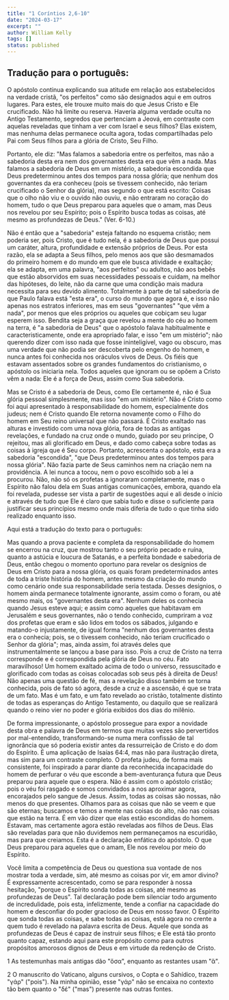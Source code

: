 ```yaml
---
title: "1 Coríntios 2,6-10"
date: "2024-03-17"
excerpt: ""
author: William Kelly
tags: []
status: published
---
```


## **Tradução para o português:**

O apóstolo continua explicando sua atitude em relação aos estabelecidos
na verdade cristã, \"os perfeitos\" como são designados aqui e em outros
lugares. Para estes, ele trouxe muito mais do que Jesus Cristo e Ele
crucificado. Não há limite ou reserva. Haveria alguma verdade oculta no
Antigo Testamento, segredos que pertenciam a Jeová, em contraste com
aquelas reveladas que tinham a ver com Israel e seus filhos? Elas
existem, mas nenhuma delas permanece oculta agora, todas compartilhadas
pelo Pai com Seus filhos para a glória de Cristo, Seu Filho.

Portanto, ele diz: \"Mas falamos a sabedoria entre os perfeitos, mas não
a sabedoria desta era nem dos governantes desta era que vêm a nada. Mas
falamos a sabedoria de Deus em um mistério, a sabedoria escondida que
Deus predeterminou antes dos tempos para nossa glória; que nenhum dos
governantes da era conheceu (pois se tivessem conhecido, não teriam
crucificado o Senhor da glória), mas segundo o que está escrito: Coisas
que o olho não viu e o ouvido não ouviu, e não entraram no coração do
homem, tudo o que Deus preparou para aqueles que o amam, mas Deus nos
revelou por seu Espírito; pois o Espírito busca todas as coisas, até
mesmo as profundezas de Deus.\" (Ver. 6-10.)

Não é então que a \"sabedoria\" esteja faltando no esquema cristão; nem
poderia ser, pois Cristo, que é tudo nela, é a sabedoria de Deus que
possui um caráter, altura, profundidade e extensão próprios de Deus. Por
esta razão, ela se adapta a Seus filhos, pelo menos aos que são
desmamados do primeiro homem e do mundo em que ele busca atividade e
exaltação; ela se adapta, em uma palavra, \"aos perfeitos\" ou adultos,
não aos bebês que estão absorvidos em suas necessidades pessoais e
cuidam, na melhor das hipóteses, do leite, não da carne que uma condição
mais madura necessita para seu devido alimento. Totalmente à parte de
tal sabedoria de que Paulo falava está \"esta era\", o curso do mundo
que agora é, e isso não apenas nos estratos inferiores, mas em seus
\"governantes\" \"que vêm a nada\", por menos que eles próprios ou
aqueles que cobiçam seu lugar esperem isso. Bendita seja a graça que
revelou a mente do céu ao homem na terra, é \"a sabedoria de Deus\" que
o apóstolo falava habitualmente e caracteristicamente, onde era
apropriado falar, e isso \"em um mistério\"; não querendo dizer com isso
nada que fosse ininteligível, vago ou obscuro, mas uma verdade que não
podia ser descoberta pelo engenho do homem, e nunca antes foi conhecida
nos oráculos vivos de Deus. Os fiéis que estavam assentados sobre os
grandes fundamentos do cristianismo, o apóstolo os iniciaria nela. Todos
aqueles que ignoram ou se opõem a Cristo vêm a nada: Ele é a força de
Deus, assim como Sua sabedoria.

Mas se Cristo é a sabedoria de Deus, como Ele certamente é, não é Sua
glória pessoal simplesmente, mas isso \"em um mistério\". Não é Cristo
como foi aqui apresentado à responsabilidade do homem, especialmente dos
judeus; nem é Cristo quando Ele retorna novamente como o Filho do homem
em Seu reino universal que não passará. É Cristo exaltado nas alturas e
investido com uma nova glória, fora de todas as antigas revelações, e
fundado na cruz onde o mundo, guiado por seu príncipe, O rejeitou, mas
ali glorificado em Deus, e dado como cabeça sobre todas as coisas à
igreja que é Seu corpo. Portanto, acrescenta o apóstolo, esta era a
sabedoria \"escondida\", \"que Deus predeterminou antes dos tempos para
nossa glória\". Não fazia parte de Seus caminhos nem na criação nem na
providência. A lei nunca a tocou, nem o povo escolhido sob a lei a
procurou. Não, não só os profetas a ignoraram completamente, mas o
Espírito não falou dela em Suas antigas comunicações, embora, quando ela
foi revelada, pudesse ser vista a partir de sugestões aqui e ali desde o
início e através de tudo que Ele é claro que sabia tudo e disse o
suficiente para justificar seus princípios mesmo onde mais diferia de
tudo o que tinha sido realizado enquanto isso.

Aqui está a tradução do texto para o português:

Mas quando a prova paciente e completa da responsabilidade do homem se
encerrou na cruz, que mostrou tanto o seu próprio pecado e ruína, quanto
a astúcia e loucura de Satanás, e a perfeita bondade e sabedoria de
Deus, então chegou o momento oportuno para revelar os desígnios de Deus
em Cristo para a nossa glória, os quais foram predeterminados antes de
toda a triste história do homem, antes mesmo da criação do mundo como
cenário onde sua responsabilidade seria testada. Desses desígnios, o
homem ainda permanece totalmente ignorante, assim como o foram, ou até
mesmo mais, os \"governantes desta era\". Nenhum deles os conhecia
quando Jesus esteve aqui; e assim como aqueles que habitavam em
Jerusalém e seus governantes, não o tendo conhecido, cumpriram a voz dos
profetas que eram e são lidos em todos os sábados, julgando e matando-o
injustamente, de igual forma \"nenhum dos governantes desta era o
conhecia; pois, se o tivessem conhecido, não teriam crucificado o Senhor
da glória\"; mas, ainda assim, foi através deles que instrumentalmente
se lançou a base para isso. Pois a cruz de Cristo na terra corresponde e
é correspondida pela glória de Deus no céu. Fato maravilhoso! Um homem
exaltado acima de todo o universo, ressuscitado e glorificado com todas
as coisas colocadas sob seus pés à direita de Deus! Não apenas uma
questão de fé, mas a revelação disso também se torna conhecida, pois de
fato só agora, desde a cruz e a ascensão, é que se trata de um fato. Mas
é um fato, e um fato revelado ao cristão, totalmente distinto de todas
as esperanças do Antigo Testamento, ou daquilo que se realizará quando o
reino vier no poder e glória exibidos dos dias do milênio.

De forma impressionante, o apóstolo prossegue para expor a novidade
desta obra e palavra de Deus em termos que muitas vezes são pervertidos
por mal-entendido, transformando-se numa mera confissão de tal
ignorância que só poderia existir antes da ressurreição de Cristo e do
dom do Espírito. É uma aplicação de Isaías 64:4, mas não para ilustração
direta, mas sim para um contraste completo. O profeta judeu, de forma
mais consistente, foi inspirado a parar diante da reconhecida
incapacidade do homem de perfurar o véu que esconde a bem-aventurança
futura que Deus preparou para aquele que o espera. Não é assim com o
apóstolo cristão; pois o véu foi rasgado e somos convidados a nos
aproximar agora, encorajados pelo sangue de Jesus. Assim, todas as
coisas são nossas, não menos do que presentes. Olhamos para as coisas
que não se veem e que são eternas; buscamos e temos a mente nas coisas
do alto, não nas coisas que estão na terra. É em vão dizer que elas
estão escondidas do homem. Estavam, mas certamente agora estão reveladas
aos filhos de Deus. Elas são reveladas para que não duvidemos nem
permaneçamos na escuridão, mas para que creiamos. Esta é a declaração
enfática do apóstolo. O que Deus preparou para aqueles que o amam, Ele
nos revelou por meio do Espírito.

Você limita a competência de Deus ou questiona sua vontade de nos
mostrar toda a verdade, sim, até mesmo as coisas por vir, em amor
divino? É expressamente acrescentado, como se para responder à nossa
hesitação, \"porque o Espírito sonda todas as coisas, até mesmo as
profundezas de Deus\". Tal declaração pode bem silenciar todo argumento
de incredulidade, pois esta, infelizmente, tende a confiar na capacidade
do homem e desconfiar do poder gracioso de Deus em nosso favor. O
Espírito que sonda todas as coisas, e sabe todas as coisas, está agora
no crente a quem tudo é revelado na palavra escrita de Deus. Aquele que
sonda as profundezas de Deus é capaz de instruir seus filhos; e Ele está
tão pronto quanto capaz, estando aqui para este propósito como para
outros propósitos amorosos dignos de Deus e em virtude da redenção de
Cristo.

1 As testemunhas mais antigas dão \"ὅσα\", enquanto as restantes usam
\"ἅ\".

2 O manuscrito do Vaticano, alguns cursivos, o Copta e o Sahídico,
trazem \"γάρ\" (\"pois\"). Na minha opinião, esse \"γάρ\" não se encaixa
no contexto tão bem quanto o \"δέ\" (\"mas\") presente nas outras
fontes.
